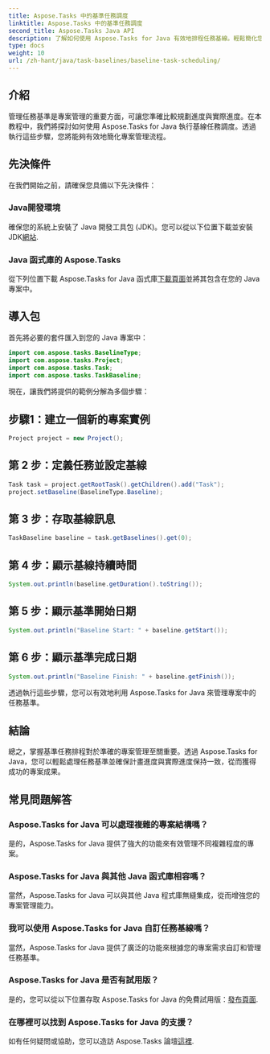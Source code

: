 ```yaml
---
title: Aspose.Tasks 中的基準任務調度
linktitle: Aspose.Tasks 中的基準任務調度
second_title: Aspose.Tasks Java API
description: 了解如何使用 Aspose.Tasks for Java 有效地排程任務基線。輕鬆簡化您的專案管理流程。
type: docs
weight: 10
url: /zh-hant/java/task-baselines/baseline-task-scheduling/
---
```

## 介紹
管理任務基準是專案管理的重要方面，可讓您準確比較規劃進度與實際進度。在本教程中，我們將探討如何使用 Aspose.Tasks for Java 執行基線任務調度。透過執行這些步驟，您將能夠有效地簡化專案管理流程。
## 先決條件
在我們開始之前，請確保您具備以下先決條件：
### Java開發環境
確保您的系統上安裝了 Java 開發工具包 (JDK)。您可以從以下位置下載並安裝 JDK[網站](https://www.oracle.com/java/technologies/javase-jdk11-downloads.html).
### Java 函式庫的 Aspose.Tasks
從下列位置下載 Aspose.Tasks for Java 函式庫[下載頁面](https://releases.aspose.com/tasks/java/)並將其包含在您的 Java 專案中。
## 導入包
首先將必要的套件匯入到您的 Java 專案中：
```java
import com.aspose.tasks.BaselineType;
import com.aspose.tasks.Project;
import com.aspose.tasks.Task;
import com.aspose.tasks.TaskBaseline;
```
現在，讓我們將提供的範例分解為多個步驟：
## 步驟1：建立一個新的專案實例
```java
Project project = new Project();
```
## 第 2 步：定義任務並設定基線
```java
Task task = project.getRootTask().getChildren().add("Task");
project.setBaseline(BaselineType.Baseline);
```
## 第 3 步：存取基線訊息
```java
TaskBaseline baseline = task.getBaselines().get(0);
```
## 第 4 步：顯示基線持續時間
```java
System.out.println(baseline.getDuration().toString());
```
## 第 5 步：顯示基準開始日期
```java
System.out.println("Baseline Start: " + baseline.getStart());
```
## 第 6 步：顯示基準完成日期
```java
System.out.println("Baseline Finish: " + baseline.getFinish());
```
透過執行這些步驟，您可以有效地利用 Aspose.Tasks for Java 來管理專案中的任務基準。
## 結論
總之，掌握基準任務排程對於準確的專案管理至關重要。透過 Aspose.Tasks for Java，您可以輕鬆處理任務基準並確保計畫進度與實際進度保持一致，從而獲得成功的專案成果。
## 常見問題解答
### Aspose.Tasks for Java 可以處理複雜的專案結構嗎？
是的，Aspose.Tasks for Java 提供了強大的功能來有效管理不同複雜程度的專案。
### Aspose.Tasks for Java 與其他 Java 函式庫相容嗎？
當然，Aspose.Tasks for Java 可以與其他 Java 程式庫無縫集成，從而增強您的專案管理能力。
### 我可以使用 Aspose.Tasks for Java 自訂任務基線嗎？
當然，Aspose.Tasks for Java 提供了廣泛的功能來根據您的專案需求自訂和管理任務基準。
### Aspose.Tasks for Java 是否有試用版？
是的，您可以從以下位置存取 Aspose.Tasks for Java 的免費試用版：[發布頁面](https://releases.aspose.com/).
### 在哪裡可以找到 Aspose.Tasks for Java 的支援？
如有任何疑問或協助，您可以造訪 Aspose.Tasks 論壇[這裡](https://forum.aspose.com/c/tasks/15).